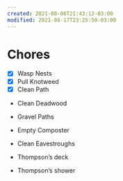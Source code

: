 ```yaml
---
created: 2021-08-06T21:43:12-03:00
modified: 2021-08-17T23:25:50-03:00
---
```


# Chores

- [x] Wasp Nests
- [x] Pull Knotweed
- [x] Clean Path

- Clean Deadwood
- Gravel Paths
- Empty Composter
- Clean Eavestroughs

- Thompson’s deck
- Thompson’s shower
